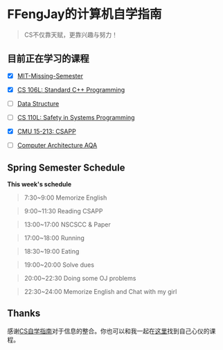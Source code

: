# FFengJay的计算机自学指南

> CS不仅靠天赋，更靠兴趣与努力！

## 目前正在学习的课程

- [x] [MIT-Missing-Semester](https://missing.csail.mit.edu/)

- [x] [CS 106L: Standard C++ Programming](http://web.stanford.edu/class/cs106l/)

- [ ] [Data Structure](https://github.com/yingxiangyu/data_structure)

- [ ] [CS 110L: Safety in Systems Programming](https://reberhardt.com/cs110l/spring-2020/)

- [x] [CMU 15-213: CSAPP](http://csapp.cs.cmu.edu/)

- [ ] [Computer Architecture AQA](https://www.ituring.com.cn/book/2632) 



## Spring Semester Schedule

**This week's schedule**

> 7:30~9:00  Memorize English

> 9:00~11:30 Reading CSAPP

> 13:00~17:00 NSCSCC & Paper

> 17:00~18:00 Running

> 18:30~19:00 Eating

> 19:00~20:00 Solve dues

> 20:00~22:30 Doing some OJ problems 

> 22:30~24:00 Memorize English and Chat with my girl 

## Thanks

感谢[CS自学指南](https://github.com/PKUFlyingPig/cs-self-learning)对于信息的整合。你也可以和我一起在[这里](https://csdiy.wiki/)找到自己心仪的课程。

